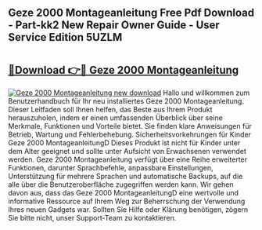 ## Geze 2000 Montageanleitung Free Pdf Download - Part-kk2 New Repair Owner Guide - User Service Edition 5UZLM

# <h2><a href="http://df791m.blite.top/?on=Geze+2000+Montageanleitung">🔗Download 👉🔴 Geze 2000 Montageanleitung</a></h2>

[![Geze 2000 Montageanleitung new download](https://i.imgur.com/lujVjoI.png)](http://df791m.blite.top/?on=Geze+2000+Montageanleitung)
Hallo und willkommen zum Benutzerhandbuch für Ihr neu installiertes Geze 2000 Montageanleitung. Dieser Leitfaden soll Ihnen helfen, das Beste aus Ihrem Produkt herauszuholen, indem er einen umfassenden Überblick über seine Merkmale, Funktionen und Vorteile bietet. Sie finden klare Anweisungen für Betrieb, Wartung und Fehlerbehebung. Sicherheitsvorkehrungen für Kinder Geze 2000 MontageanleitungD Dieses Produkt ist nicht für Kinder unter dem Alter geeignet und sollte unter Aufsicht von Erwachsenen verwendet werden. Geze 2000 Montageanleitung verfügt über eine Reihe erweiterter Funktionen, darunter Sprachbefehle, anpassbare Einstellungen, Unterstützung für mehrere Sprachen und automatische Backups, auf die alle über die Benutzeroberfläche zugegriffen werden kann. Wir gehen davon aus, dass das Geze 2000 MontageanleitungD eine wertvolle und informative Ressource auf Ihrem Weg zur Beherrschung der Verwendung Ihres neuen Gadgets war. Sollten Sie Hilfe oder Klärung benötigen, zögern Sie bitte nicht, unser Support-Team zu kontaktieren.

